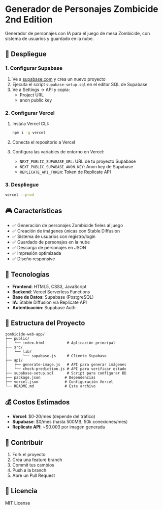 # Generador de Personajes Zombicide 2nd Edition

Generador de personajes con IA para el juego de mesa Zombicide, con sistema de usuarios y guardado en la nube.

## 🚀 Despliegue

### 1. Configurar Supabase

1. Ve a [supabase.com](https://supabase.com) y crea un nuevo proyecto
2. Ejecuta el script `supabase-setup.sql` en el editor SQL de Supabase
3. Ve a Settings → API y copia:
   - Project URL
   - anon public key

### 2. Configurar Vercel

1. Instala Vercel CLI:
   ```bash
   npm i -g vercel
   ```

2. Conecta el repositorio a Vercel

3. Configura las variables de entorno en Vercel:
   - `NEXT_PUBLIC_SUPABASE_URL`: URL de tu proyecto Supabase
   - `NEXT_PUBLIC_SUPABASE_ANON_KEY`: Anon key de Supabase
   - `REPLICATE_API_TOKEN`: Token de Replicate API

### 3. Despliegue

```bash
vercel --prod
```

## 🎮 Características

- ✅ Generación de personajes Zombicide fieles al juego
- ✅ Creación de imágenes únicas con Stable Diffusion
- ✅ Sistema de usuarios con registro/login
- ✅ Guardado de personajes en la nube
- ✅ Descarga de personajes en JSON
- ✅ Impresión optimizada
- ✅ Diseño responsive

## 🔧 Tecnologías

- **Frontend**: HTML5, CSS3, JavaScript
- **Backend**: Vercel Serverless Functions
- **Base de Datos**: Supabase (PostgreSQL)
- **IA**: Stable Diffusion vía Replicate API
- **Autenticación**: Supabase Auth

## 📁 Estructura del Proyecto

```
zombicide-web-app/
├── public/
│   └── index.html          # Aplicación principal
├── src/
│   └── lib/
│       └── supabase.js     # Cliente Supabase
├── api/
│   ├── generate-image.js   # API para generar imágenes
│   └── check-prediction.js # API para verificar estado
├── supabase-setup.sql      # Script para configurar BD
├── package.json           # Dependencias
├── vercel.json            # Configuración Vercel
└── README.md              # Este archivo
```

## 💰 Costos Estimados

- **Vercel**: $0-20/mes (depende del tráfico)
- **Supabase**: $0/mes (hasta 500MB, 50k conexiones/mes)
- **Replicate API**: ~$0.003 por imagen generada

## 🤝 Contribuir

1. Fork el proyecto
2. Crea una feature branch
3. Commit tus cambios
4. Push a la branch
5. Abre un Pull Request

## 📄 Licencia

MIT License